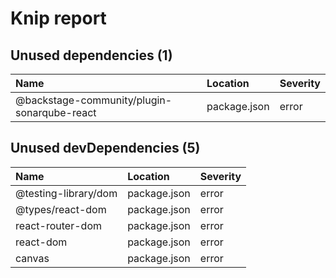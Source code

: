 # Knip report

## Unused dependencies (1)

| Name                                        | Location     | Severity |
| :------------------------------------------ | :----------- | :------- |
| @backstage-community/plugin-sonarqube-react | package.json | error    |

## Unused devDependencies (5)

| Name                 | Location     | Severity |
| :------------------- | :----------- | :------- |
| @testing-library/dom | package.json | error    |
| @types/react-dom     | package.json | error    |
| react-router-dom     | package.json | error    |
| react-dom            | package.json | error    |
| canvas               | package.json | error    |
